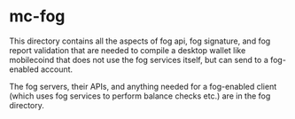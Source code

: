 mc-fog
======

This directory contains all the aspects of fog api, fog signature, and fog
report validation that are needed to compile a desktop wallet like mobilecoind
that does not use the fog services itself, but can send to a fog-enabled account.

The fog servers, their APIs, and anything needed for a fog-enabled client (which
uses fog services to perform balance checks etc.) are in the fog directory.
